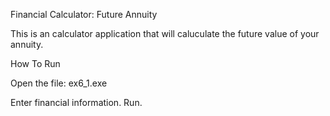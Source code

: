 Financial Calculator: Future Annuity

This is an calculator application that will caluculate the future value of your annuity.

How To Run

Open the file: ex6_1.exe

Enter financial information. Run.
